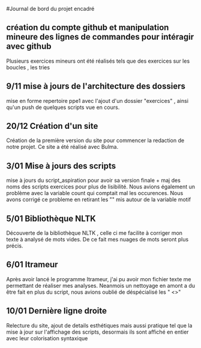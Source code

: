 #Journal de bord du projet encadré
## création du compte github et manipulation mineure des lignes de commandes pour intéragir avec github
Plusieurs exercices mineurs ont été réalisés tels que des exercices sur les boucles , les tries
## 9/11 mise à jours de l'architecture des dossiers
mise en forme repertoire ppe1 avec l'ajout d'un dossier "exercices" , ainsi qu'un push de quelques scripts vue en cours.

## 20/12 Création d'un site

Création de la première version du site pour commencer la redaction de notre projet. Ce site a été réalisé avec Bulma.

## 3/01 Mise à jours des scripts

mise à jours du script_aspiration pour avoir sa version finale + maj des noms des scripts exercices pour plus de lisibilité.
Nous avions également un problème avec la variable count qui comptait mal les occurences. Nous avons corrigé ce probleme en retirant les "" mis autour de la variable motif
## 5/01 Bibliothèque NLTK

Découverte de la bibliothèque NLTK , celle ci me facilite à corriger mon texte à analysé de mots vides. De ce fait mes nuages de mots seront plus précis.

## 6/01 Itrameur
Après avoir lancé le programme Itrameur, j'ai pu avoir mon fichier texte me permettant de réaliser mes analyses. Neanmois un nettoyage en amont a du être fait en plus du script, nous avions oublié de déspécialisé les " <>"
## 10/01 Dernière ligne droite
Relecture du site, ajout de details esthétiques mais aussi pratique tel que la mise à jour sur l'affichage des scripts, desormais ils sont affiché en entier avec leur colorisation syntaxique
